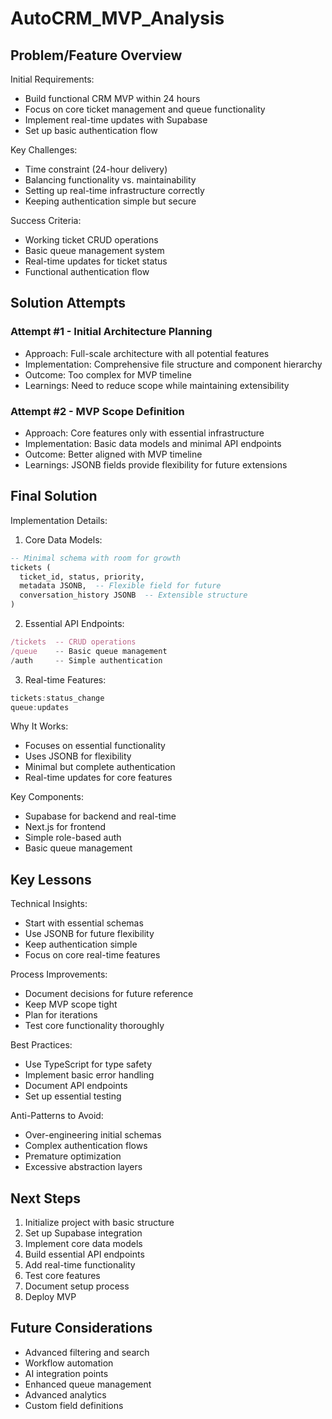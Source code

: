 # AutoCRM_MVP_Analysis

## Problem/Feature Overview

Initial Requirements:
- Build functional CRM MVP within 24 hours
- Focus on core ticket management and queue functionality
- Implement real-time updates with Supabase
- Set up basic authentication flow

Key Challenges:
- Time constraint (24-hour delivery)
- Balancing functionality vs. maintainability
- Setting up real-time infrastructure correctly
- Keeping authentication simple but secure

Success Criteria:
- Working ticket CRUD operations
- Basic queue management system
- Real-time updates for ticket status
- Functional authentication flow

## Solution Attempts

### Attempt #1 - Initial Architecture Planning
- Approach: Full-scale architecture with all potential features
- Implementation: Comprehensive file structure and component hierarchy
- Outcome: Too complex for MVP timeline
- Learnings: Need to reduce scope while maintaining extensibility

### Attempt #2 - MVP Scope Definition
- Approach: Core features only with essential infrastructure
- Implementation: Basic data models and minimal API endpoints
- Outcome: Better aligned with MVP timeline
- Learnings: JSONB fields provide flexibility for future extensions

## Final Solution

Implementation Details:
1. Core Data Models:
```sql
-- Minimal schema with room for growth
tickets (
  ticket_id, status, priority,
  metadata JSONB,  -- Flexible field for future
  conversation_history JSONB  -- Extensible structure
)
```

2. Essential API Endpoints:
```typescript
/tickets  -- CRUD operations
/queue    -- Basic queue management
/auth     -- Simple authentication
```

3. Real-time Features:
```typescript
tickets:status_change
queue:updates
```

Why It Works:
- Focuses on essential functionality
- Uses JSONB for flexibility
- Minimal but complete authentication
- Real-time updates for core features

Key Components:
- Supabase for backend and real-time
- Next.js for frontend
- Simple role-based auth
- Basic queue management

## Key Lessons

Technical Insights:
- Start with essential schemas
- Use JSONB for future flexibility
- Keep authentication simple
- Focus on core real-time features

Process Improvements:
- Document decisions for future reference
- Keep MVP scope tight
- Plan for iterations
- Test core functionality thoroughly

Best Practices:
- Use TypeScript for type safety
- Implement basic error handling
- Document API endpoints
- Set up essential testing

Anti-Patterns to Avoid:
- Over-engineering initial schemas
- Complex authentication flows
- Premature optimization
- Excessive abstraction layers

## Next Steps
1. Initialize project with basic structure
2. Set up Supabase integration
3. Implement core data models
4. Build essential API endpoints
5. Add real-time functionality
6. Test core features
7. Document setup process
8. Deploy MVP

## Future Considerations
- Advanced filtering and search
- Workflow automation
- AI integration points
- Enhanced queue management
- Advanced analytics
- Custom field definitions 